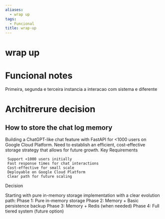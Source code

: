 ```yaml
---
aliases:
  - wrap up
tags:
  - Funcional
title: wrap-up
---
```


# wrap up

# Funcional notes

Primeira, segunda e terceira instancia a interacao com sistema e diferente

# Architrerure decision

## How to store the chat log memory

Building a ChatGPT-like chat feature with FastAPI for <1000 users on Google Cloud Platform. Need to establish an efficient, cost-effective storage strategy that allows for future growth.
Key Requirements

     Support <1000 users initially
     Fast response times for chat interactions
     Cost-effective for small scale
     Deployable on Google Cloud Platform
     Clear path for future scaling

Decision

Starting with pure in-memory storage implementation with a clear evolution path:
     Phase 1: Pure in-memory storage
     Phase 2: Memory + Basic persistence backup
     Phase 3: Memory + Redis (when needed)
     Phase 4: Full tiered system (future option)
